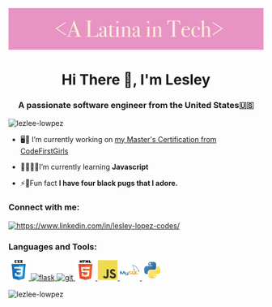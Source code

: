![](https://github.com/Lezlee-Lowpez/Lezlee-Lowpez/blob/f6448dde450a8c03fe348271abfb7e341777781c/banner.jpg)
<h1 align="center">Hi There 👋, I'm Lesley</h1>
<h3 align="center">A passionate software engineer from the United States🇺🇸 </h3>

<p align="left"> <img src="https://komarev.com/ghpvc/?username=lezlee-lowpez&label=Profile%20views&color=0e75b6&style=flat" alt="lezlee-lowpez" /> </p>

- 🖥️💭 I’m currently working on [my Master's Certification from CodeFirstGirls](https://codefirstgirls.com)

- 👩🏽‍💻📱I’m currently learning **Javascript**

- ⚡🌸Fun fact **I have four black pugs that I adore.**

<h3 align="left">Connect with me:</h3>
<p align="left">
<a href="https://linkedin.com/in/https://www.linkedin.com/in/lesley-lopez-codes/" target="blank"><img align="center" src="https://raw.githubusercontent.com/rahuldkjain/github-profile-readme-generator/master/src/images/icons/Social/linked-in-alt.svg" alt="https://www.linkedin.com/in/lesley-lopez-codes/" height="30" width="40" /></a>
</p>

<h3 align="left">Languages and Tools:</h3>
<p align="left"> <a href="https://www.w3schools.com/css/" target="_blank" rel="noreferrer"> <img src="https://raw.githubusercontent.com/devicons/devicon/master/icons/css3/css3-original-wordmark.svg" alt="css3" width="40" height="40"/> </a> <a href="https://flask.palletsprojects.com/" target="_blank" rel="noreferrer"> <img src="https://www.vectorlogo.zone/logos/pocoo_flask/pocoo_flask-icon.svg" alt="flask" width="40" height="40"/> </a> <a href="https://git-scm.com/" target="_blank" rel="noreferrer"> <img src="https://www.vectorlogo.zone/logos/git-scm/git-scm-icon.svg" alt="git" width="40" height="40"/> </a> <a href="https://www.w3.org/html/" target="_blank" rel="noreferrer"> <img src="https://raw.githubusercontent.com/devicons/devicon/master/icons/html5/html5-original-wordmark.svg" alt="html5" width="40" height="40"/> </a> <a href="https://developer.mozilla.org/en-US/docs/Web/JavaScript" target="_blank" rel="noreferrer"> <img src="https://raw.githubusercontent.com/devicons/devicon/master/icons/javascript/javascript-original.svg" alt="javascript" width="40" height="40"/> </a> <a href="https://www.mysql.com/" target="_blank" rel="noreferrer"> <img src="https://raw.githubusercontent.com/devicons/devicon/master/icons/mysql/mysql-original-wordmark.svg" alt="mysql" width="40" height="40"/> </a> <a href="https://www.python.org" target="_blank" rel="noreferrer"> <img src="https://raw.githubusercontent.com/devicons/devicon/master/icons/python/python-original.svg" alt="python" width="40" height="40"/> </a> </p>

<p><img align="center" src="https://github-readme-stats.vercel.app/api/top-langs?username=lezlee-lowpez&show_icons=true&locale=en&layout=compact" alt="lezlee-lowpez" /></p>

